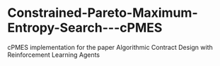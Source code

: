 # Constrained-Pareto-Maximum-Entropy-Search---cPMES
cPMES implementation for the paper Algorithmic Contract Design with Reinforcement Learning Agents
